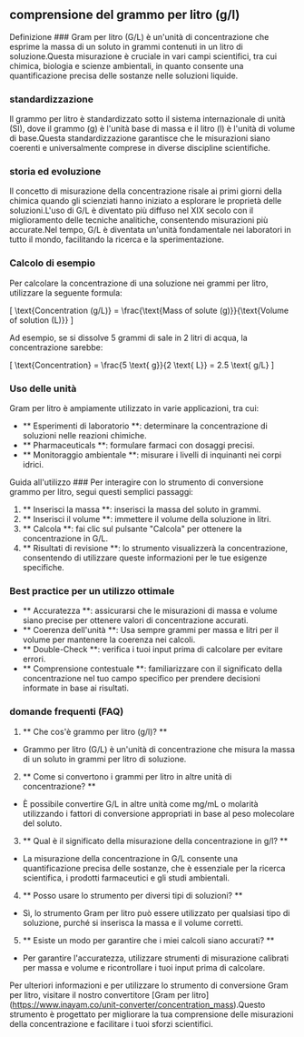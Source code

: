 ## comprensione del grammo per litro (g/l)

Definizione ###
Gram per litro (G/L) è un'unità di concentrazione che esprime la massa di un soluto in grammi contenuti in un litro di soluzione.Questa misurazione è cruciale in vari campi scientifici, tra cui chimica, biologia e scienze ambientali, in quanto consente una quantificazione precisa delle sostanze nelle soluzioni liquide.

### standardizzazione
Il grammo per litro è standardizzato sotto il sistema internazionale di unità (SI), dove il grammo (g) è l'unità base di massa e il litro (l) è l'unità di volume di base.Questa standardizzazione garantisce che le misurazioni siano coerenti e universalmente comprese in diverse discipline scientifiche.

### storia ed evoluzione
Il concetto di misurazione della concentrazione risale ai primi giorni della chimica quando gli scienziati hanno iniziato a esplorare le proprietà delle soluzioni.L'uso di G/L è diventato più diffuso nel XIX secolo con il miglioramento delle tecniche analitiche, consentendo misurazioni più accurate.Nel tempo, G/L è diventata un'unità fondamentale nei laboratori in tutto il mondo, facilitando la ricerca e la sperimentazione.

### Calcolo di esempio
Per calcolare la concentrazione di una soluzione nei grammi per litro, utilizzare la seguente formula:

\[ \text{Concentration (g/L)} = \frac{\text{Mass of solute (g)}}{\text{Volume of solution (L)}} \]

Ad esempio, se si dissolve 5 grammi di sale in 2 litri di acqua, la concentrazione sarebbe:

\[ \text{Concentration} = \frac{5 \text{ g}}{2 \text{ L}} = 2.5 \text{ g/L} \]

### Uso delle unità
Gram per litro è ampiamente utilizzato in varie applicazioni, tra cui:
- ** Esperimenti di laboratorio **: determinare la concentrazione di soluzioni nelle reazioni chimiche.
- ** Pharmaceuticals **: formulare farmaci con dosaggi precisi.
- ** Monitoraggio ambientale **: misurare i livelli di inquinanti nei corpi idrici.

Guida all'utilizzo ###
Per interagire con lo strumento di conversione grammo per litro, segui questi semplici passaggi:
1. ** Inserisci la massa **: inserisci la massa del soluto in grammi.
2. ** Inserisci il volume **: immettere il volume della soluzione in litri.
3. ** Calcola **: fai clic sul pulsante "Calcola" per ottenere la concentrazione in G/L.
4. ** Risultati di revisione **: lo strumento visualizzerà la concentrazione, consentendo di utilizzare queste informazioni per le tue esigenze specifiche.

### Best practice per un utilizzo ottimale
- ** Accuratezza **: assicurarsi che le misurazioni di massa e volume siano precise per ottenere valori di concentrazione accurati.
- ** Coerenza dell'unità **: Usa sempre grammi per massa e litri per il volume per mantenere la coerenza nei calcoli.
- ** Double-Check **: verifica i tuoi input prima di calcolare per evitare errori.
- ** Comprensione contestuale **: familiarizzare con il significato della concentrazione nel tuo campo specifico per prendere decisioni informate in base ai risultati.

### domande frequenti (FAQ)

1. ** Che cos'è grammo per litro (g/l)? **
- Grammo per litro (G/L) è un'unità di concentrazione che misura la massa di un soluto in grammi per litro di soluzione.

2. ** Come si convertono i grammi per litro in altre unità di concentrazione? **
- È possibile convertire G/L in altre unità come mg/mL o molarità utilizzando i fattori di conversione appropriati in base al peso molecolare del soluto.

3. ** Qual è il significato della misurazione della concentrazione in g/l? **
- La misurazione della concentrazione in G/L consente una quantificazione precisa delle sostanze, che è essenziale per la ricerca scientifica, i prodotti farmaceutici e gli studi ambientali.

4. ** Posso usare lo strumento per diversi tipi di soluzioni? **
- Sì, lo strumento Gram per litro può essere utilizzato per qualsiasi tipo di soluzione, purché si inserisca la massa e il volume corretti.

5. ** Esiste un modo per garantire che i miei calcoli siano accurati? **
- Per garantire l'accuratezza, utilizzare strumenti di misurazione calibrati per massa e volume e ricontrollare i tuoi input prima di calcolare.

Per ulteriori informazioni e per utilizzare lo strumento di conversione Gram per litro, visitare il nostro convertitore [Gram per litro] (https://www.inayam.co/unit-converter/concentration_mass).Questo strumento è progettato per migliorare la tua comprensione delle misurazioni della concentrazione e facilitare i tuoi sforzi scientifici.